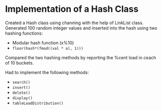 # Implementation of a Hash Class
Created a Hash class using channing with the help of LinkList class.
Generated 100 random integer values and inserted into the hash using two hashing functions:
* Modular hash function (x%10)
* `floor(hash*(fmod((val * a), 1)))`

Compared the two hashing methods by reporting the %cent load in ceach of 10 buckets.

Had to implement the following methods:
* `search()`
* `insert()`
* `delete()`
* `display()`
* `tableLoadDistribution()`
